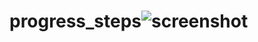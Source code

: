 # progress_steps![screenshot](https://user-images.githubusercontent.com/96513716/191271134-61999233-931b-43bc-9ef4-a172e532515b.png)
